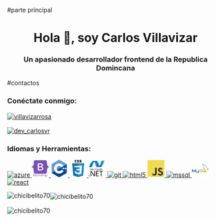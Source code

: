 
#parte principal
<h1 align="center">Hola 👋, soy Carlos Villavizar</h1>
<h3 align="center">Un apasionado desarrollador frontend de la Republica Domincana</h3>

#contactos
<h3 align="left">Conéctate conmigo:</h3>
<p align="left">
<a href="https://twitter.com/villavizarrosa"target="en blanco"><img align="center" src="https://raw.githubusercontent.com/rahuldkjain/github-profile-readme-generator/master/src/images/icons/Social/twitter.svg" alt="villavizarrosa" altura="10" ancho="10" /></a>

<a href="https://instagram.com/dev_carlosvr" target="blank"><img align="center" src="https://raw.githubusercontent.com/rahuldkjain/github-profile-readme-generator /master/src/images/icons/Social/instagram.svg" alt="dev_carlosvr" height="30" width="40" /></a>
</p>

<h3 align="left">Idiomas y Herramientas:</h3>
<p align="left"> <a href="https://azure.microsoft.com/en-in/" target="_blank" rel="noreferrer"> <img src="https://www. vectorlogo.zone/logos/microsoft_azure/microsoft_azure-icon.svg" alt="azure" width="40" height="40"/> </a> <a href="https://getbootstrap.com" target= "_blank" rel="noreferrer"> <img src="https://raw.githubusercontent.com/devicons/devicon/master/icons/bootstrap/bootstrap-plain-wordmark.svg" alt="bootstrap" width=" 40" height="40"/> </a> <a href="https://www.w3schools.com/cpp/" target="_blank" rel="noreferrer"> <img src="https://raw.githubusercontent.com/devicons/devicon/master/icons/cplusplus/cplusplus-original.svg" alt="cplusplus" width="40" height="40"/> </a > <a href="https://www.w3schools.com/css/" target="_blank" rel="noreferrer"> <img src="https://raw.githubusercontent.com/devicons/devicon/master /icons/css3/css3-original-wordmark.svg" alt="css3" width="40" height="40"/> </a> <a href="https://dotnet.microsoft.com/" target="_blank" rel="noreferrer"> <img src="https://raw.githubusercontent.com/devicons/devicon/master/icons/dot-net/dot-net-original-wordmark.svg" alt= "dotnet" ancho = "40" height="40"/> </a> <a href="https://git-scm.com/" target="_blank" rel="noreferrer"> <img src="https://www .vectorlogo.zone/logos/git-scm/git-scm-icon.svg" alt="git" width="40" height="40"/> </a> <a href="https://www .w3.org/html/" target="_blank" rel="noreferrer"> <img src="https://raw.githubusercontent.com/devicons/devicon/master/icons/html5/html5-original-wordmark. svg" alt="html5" ancho="40" altura="40"/> </a> <a href="https://developer.mozilla.org/en-US/docs/Web/JavaScript" target= "_blank" rel="noremitente"><img src="https://raw.githubusercontent.com/devicons/devicon/master/icons/javascript/javascript-original.svg" alt="javascript" width="40" height="40"/> </ a> <a href="https://www.microsoft.com/en-us/sql-server" target="_blank" rel="noreferrer"> <img src="https://www.svgrepo.com /show/303229/microsoft-sql-server-logo.svg" alt="mssql" width="40" height="40"/> </a> <a href="https://www.mysql.com /" target="_blank" rel="noreferrer"> <img src="https://raw.githubusercontent.com/devicons/devicon/master/icons/mysql/mysql-original-wordmark.svg" alt="mysql " ancho = "40"height="40"/> </a> <a href="https://reactjs.org/" target="_blank" rel="noreferrer"> <img src="https://raw.githubusercontent.com /devicons/devicon/master/icons/react/react-original-wordmark.svg" alt="react" width="40" height="40"/> </a> </p>

<p><img align="left" src="https://github-readme-stats.vercel.app/api/top-langs?username=chicibelito70&show_icons=true&locale=en&layout=compact" alt="chicibelito70" /> </p>

<p> <img align="center" src="https://github-readme-stats.vercel.app/api?username=chicibelito70&show_icons=true&locale=en" alt="chicibelito70" /> </p>

<p><img align="center" src="https://github-readme-streak-stats.herokuapp.com/?user=chicibelito70&" alt="chicibelito70" /></p>
